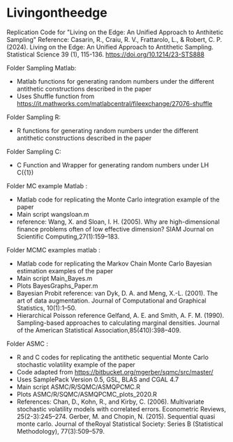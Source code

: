 # Livingontheedge
Replication Code for "Living on the Edge: An Unified Approach to Anthitetic Sampling"
Reference: Casarin, R., Craiu, R. V., Frattarolo, L., & Robert, C. P. (2024). Living on the Edge: An Unified Approach to Antithetic Sampling. Statistical Science 39 (1), 115-136. https://doi.org/10.1214/23-STS888

Folder Sampling Matlab: 

- Matlab functions for generating random numbers under the different antithetic constructions described in the paper
- Uses Shuffle function from https://it.mathworks.com/matlabcentral/fileexchange/27076-shuffle

Folder Sampling R: 

- R functions for generating random numbers under the different antithetic constructions described in the paper

Folder Sampling C: 

- C Function and Wrapper for generating random numbers under LH C({1}) 

Folder MC example Matlab : 
- Matlab code for replicating the Monte Carlo integration example of the paper
- Main script wangsloan.m
- reference: Wang, X. and Sloan, I. H. (2005). Why are high-dimensional finance problems often of low effective dimension? SIAM Journal on Scientific Computing,27(1):159–183.

Folder MCMC examples matlab : 
- Matlab code for replicating the Markov Chain Monte Carlo Bayesian estimation examples of the paper
- Main script Main_Bayes.m
- Plots BayesGraphs_Paper.m
- Bayesian Probit reference: 
van Dyk, D. A. and Meng, X.-L. (2001). The art of data augmentation. Journal of Computational and Graphical Statistics, 10(1):1–50.
- Hierarchical Poisson reference
Gelfand, A. E. and Smith, A. F. M. (1990). Sampling-based approaches to calculating marginal densities. Journal of the American Statistical Association,85(410):398–409.

Folder ASMC : 
- R and C codes for replicating the antithetic sequential Monte Carlo stochastic volatility example of the paper 
- Code adapted from https://bitbucket.org/mgerber/sqmc/src/master/
- Uses SamplePack Version 0.5,  GSL,  BLAS and  CGAL 4.7
- Main script ASMC/R/SQMC/ASMQPCMC.R
- Plots ASMC/R/SQMC/ASMQPCMC_plots_2020.R
- References:
Chan, D., Kohn, R., and Kirby, C. (2006). Multivariate stochastic volatility models with correlated errors. Econometric Reviews, 25(2-3):245–274.
Gerber, M. and Chopin, N. (2015). Sequential quasi monte carlo. Journal of theRoyal Statistical Society: Series B (Statistical Methodology), 77(3):509–579.
